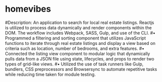 # homevibes
#Description: An application to search for local real estate listings.
Reactjs is utilized to process data dynamically and render components
within the DOM. The workflow includes Webpack, SASS, Gulp, and use
of the CLI.
#• Programmed a filtering and sorting component that utilizes
JavaScript functions to iterate through real estate listings and
display a view based on criteria such as location, number of
bedrooms, and extra features.
#• Connected the listing view component to modular logic that
dynamically pulls data from a JSON file using state, lifecycles, and
props to render two types of grid-like views.
#• Utilized the use of task runners like Gulp, bundlers, CSS
preprocessors and Browsersync to automate repetitive tasks
while reducing time taken for module testing.
